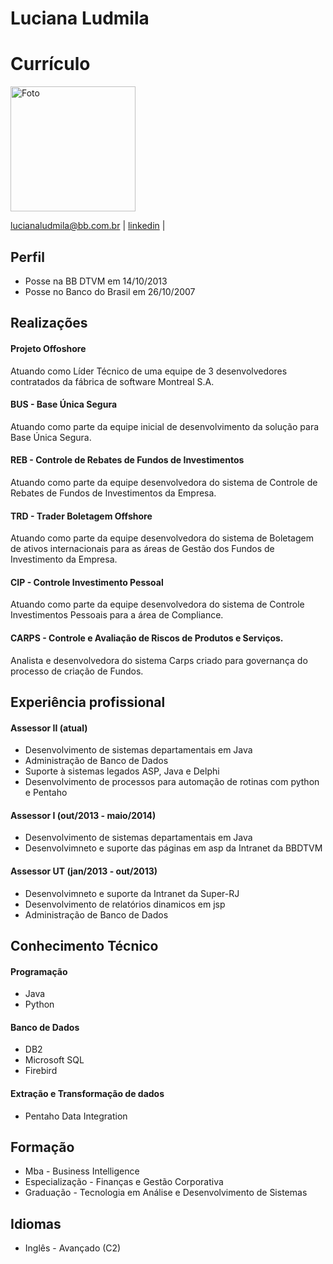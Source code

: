 # Luciana Ludmila
# Currículo 
<img src="https://lucianaludmila.github.io/images/eu.jpg" alt="Foto" width="200"/>

lucianaludmila@bb.com.br | [linkedin](https://www.linkedin.com/in/luciana-ludmila-costa-155171154) | 

## Perfil
- Posse na BB DTVM em 14/10/2013
- Posse no Banco do Brasil em 26/10/2007


## Realizações

#### Projeto Offoshore
Atuando como Líder Técnico de uma equipe de 3 desenvolvedores contratados da fábrica de software Montreal S.A.

#### BUS - Base Única Segura
Atuando como parte da equipe inicial de desenvolvimento da solução para Base Única Segura.

#### REB - Controle de Rebates de Fundos de Investimentos
Atuando como parte da equipe desenvolvedora do sistema de Controle de Rebates de Fundos de Investimentos da Empresa.

#### TRD - Trader Boletagem Offshore
Atuando como parte da equipe desenvolvedora do sistema de Boletagem de ativos internacionais para as áreas de Gestão dos Fundos de Investimento da Empresa.

#### CIP - Controle Investimento Pessoal
Atuando como parte da equipe desenvolvedora do sistema de Controle Investimentos Pessoais para a área de Compliance.

#### CARPS - Controle e Avaliação de Riscos de Produtos e Serviços.
Analista e desenvolvedora do sistema Carps criado para governança do processo de criação de Fundos.


## Experiência profissional

#### Assessor II (atual)
- Desenvolvimento de sistemas departamentais em Java
- Administração de Banco de Dados
- Suporte à sistemas legados ASP, Java e Delphi
- Desenvolvimento de processos para automação de rotinas com python e Pentaho

#### Assessor I (out/2013 - maio/2014)
- Desenvolvimento de sistemas departamentais em Java
- Desenvolvimneto e suporte das páginas em asp da Intranet da BBDTVM

#### Assessor UT (jan/2013 - out/2013) 
- Desenvolvimneto e suporte da Intranet da Super-RJ
- Desenvolvimento de relatórios dinamicos em jsp
- Administração de Banco de Dados

## Conhecimento Técnico

#### Programação
- Java
- Python

#### Banco de Dados
- DB2
- Microsoft SQL
- Firebird

#### Extração e Transformação de dados
- Pentaho Data Integration


## Formação
- Mba - Business Intelligence
- Especialização - Finanças e Gestão Corporativa
- Graduação - Tecnologia em Análise e Desenvolvimento de Sistemas

## Idiomas
- Inglês - Avançado (C2)


 